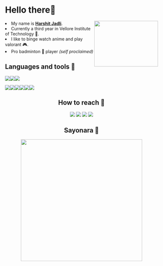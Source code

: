 <!--
**greywolff711/greywolff711** is a ✨ _special_ ✨ repository because its `README.md` (this file) appears on your GitHub profile.

Here are some ideas to get you started:

- 🔭 I’m currently working on ...
- 🌱 I’m currently learning ...
- 👯 I’m looking to collaborate on ...
- 🤔 I’m looking for help with ...
- 💬 Ask me about ...
- 📫 How to reach me: ...
- 😄 Pronouns: ...
- ⚡ Fun fact: ...
-->
<!--Myself-->
<h1>Hello there👀</h1>
<p>
<img align=right src="https://external-content.duckduckgo.com/iu/?u=https%3A%2F%2Fpa1.narvii.com%2F7063%2Ff1df36bc538b831c2796c1df6a2e21cca6a99775r1-500-281_hq.gif&f=1&nofb=1" width=210 height=150>
<li>My name is <strong><a href="https://www.youtube.com/watch?v=dQw4w9WgXcQ">Harshit Jadli</a></strong>.</li>
<li>Currently a third year in Vellore Institute of Technology 🏫.</li>
<li>I like to binge watch  anime and play valorant 🎮.</li>
<li>Pro badminton 🏸 player <i>(self proclaimed)</i></li>
</p>
<!--Skillz-->
<h2>Languages and tools 🔧</h2>
<p><img src="https://img.shields.io/badge/React-20232A?style=for-the-badge&logo=react&logoColor=61DAFB
"><img src="https://img.shields.io/badge/firebase-ffca28?style=for-the-badge&logo=firebase&logoColor=black
"><img src="https://img.shields.io/badge/Git-F05032?style=for-the-badge&logo=git&logoColor=white
"></p>
<p><img src="https://img.shields.io/badge/Python-FFD43B?style=for-the-badge&logo=python&logoColor=darkgreen"><img src="https://img.shields.io/badge/C-00599C?style=for-the-badge&logo=c&logoColor=white
"><img src="https://img.shields.io/badge/C%2B%2B-00599C?style=for-the-badge&logo=c%2B%2B&logoColor=white"><img src="https://img.shields.io/badge/Java-ED8B00?style=for-the-badge&logo=java&logoColor=white
"><img src="https://img.shields.io/badge/HTML5-E34F26?style=for-the-badge&logo=html5&logoColor=white
"><img src="https://img.shields.io/badge/CSS-239120?&style=for-the-badge&logo=css3&logoColor=white
"></p>

<!--Contact-->
<h2 align=center>How to reach 🤙</h2>
<p align=center>
<a href="mailto:harshitjadli11@gmail.com"><img src="https://img.shields.io/badge/Gmail-D14836?style=for-the-badge&logo=gmail&logoColor=white"></a>
<a href="https://www.linkedin.com/in/harshit-jadli-7171a3206/"><img src="https://img.shields.io/badge/LinkedIn-0077B5?style=for-the-badge&logo=linkedin&logoColor=white"></a>
<img src="https://img.shields.io/badge/Instagram-E4405F?style=for-the-badge&logo=instagram&logoColor=white">
<a href="https://myanimelist.net/profile/manga_boy"><img src="https://img.shields.io/badge/Myanimelist-2E51A2?style=for-the-badge&logo=myanimelist&logoColor=white"></a>
</p>
<!--Bye bye-->
<h2 align=center>Sayonara 👋</h2>
<p align=center><img align=center src="https://external-content.duckduckgo.com/iu/?u=http%3A%2F%2F38.media.tumblr.com%2Fdd2a6b14392174632e1c7016da269c2f%2Ftumblr_nlti0gtqhv1sh40dxo1_1280.gif&f=1&nofb=1" width=400></p>
